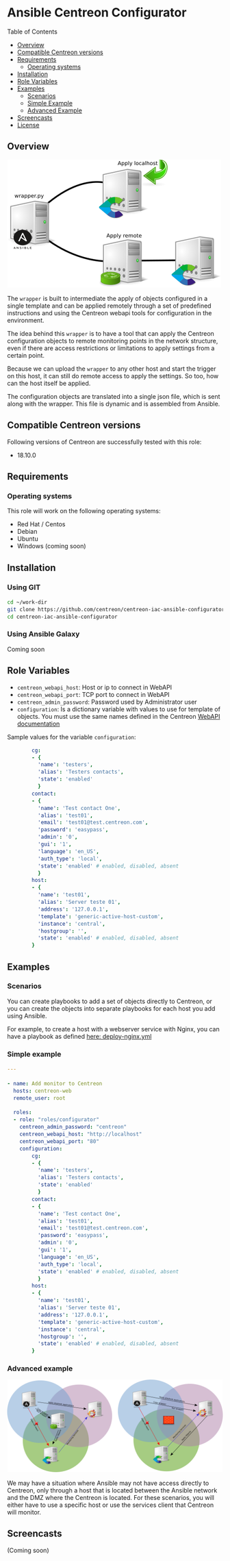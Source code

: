 # Ansible Centreon Configurator

Table of Contents

- [Overview](#overview)
- [Compatible Centreon versions](#compatible-centreon-versions)
- [Requirements](#requirements)
  - [Operating systems](#operating-systems)
- [Installation](#installation)
- [Role Variables](#role-variables)
- [Examples](#examples)
  - [Scenarios](#scenarios)
  - [Simple Example](#simple-example)
  - [Advanced Example](#advanced-example)
- [Screencasts](#screencasts)
- [License](LICENSE)

## Overview

![wrapper diagram](docs/images/wrapper_diagram.png)

The `wrapper` is built to intermediate the apply of objects configured in a single template and can be applied remotely through a set of predefined instructions and using the Centreon webapi tools for configuration in the environment.

The idea behind this `wrapper` is to have a tool that can apply the Centreon configuration objects to remote monitoring points in the network structure, even if there are access restrictions or limitations to apply settings from a certain point.

Because we can upload the `wrapper` to any other host and start the trigger on this host, it can still do remote access to apply the settings. So too, how can the host itself be applied.

The configuration objects are translated into a single json file, which is sent along with the wrapper. This file is dynamic and is assembled from Ansible.

## Compatible Centreon versions

Following versions of Centreon are successfully tested with this role:

- 18.10.0

## Requirements

### Operating systems

This role will work on the following operating systems:

- Red Hat / Centos
- Debian
- Ubuntu
- Windows (coming soon)

## Installation

### Using GIT

```bash
cd ~/work-dir
git clone https://github.com/centreon/centreon-iac-ansible-configurator.git
cd centreon-iac-ansible-configurator
```

### Using Ansible Galaxy

Coming soon

## Role Variables

- `centreon_webapi_host`: Host or ip to connect in WebAPI
- `centreon_webapi_port`: TCP port to connect in WebAPI
- `centreon_admin_password`: Password used by Administrator user
- `configuration`: Is a dictionary variable with values to use for template of objects. You must use the same names defined in the Centreon [WebAPI documentation](https://documentation.centreon.com/docs/centreon/en/latest/api/clapi/objects/index.html)

Sample values for the variable `configuration`:

```yaml
        cg:
        - {
          'name': 'testers',
          'alias': 'Testers contacts',
          'state': 'enabled'
          }
        contact:
        - {
          'name': 'Test contact One',
          'alias': 'test01',
          'email': 'test01@test.centreon.com',
          'password': 'easypass',
          'admin': '0',
          'gui': '1',
          'language': 'en_US',
          'auth_type': 'local',
          'state': 'enabled' # enabled, disabled, absent
          }
        host:
        - {
          'name': 'test01',
          'alias': 'Server teste 01',
          'address': '127.0.0.1',
          'template': 'generic-active-host-custom',
          'instance': 'central',
          'hostgroup': '',
          'state': 'enabled' # enabled, disabled, absent
        }
```

## Examples

### Scenarios

You can create playbooks to add a set of objects directly to Centreon, or you can create the objects into separate playbooks for each host you add using Ansible.

For example, to create a host with a webserver service with Nginx, you can have a playbook as defined [here: deploy-nginx.yml](examples/deploy-nginx.yml)

### Simple example

```yaml
---

- name: Add monitor to Centreon
  hosts: centreon-web
  remote_user: root

  roles:
  - role: "roles/configurator"
    centreon_admin_password: "centreon"
    centreon_webapi_host: "http://localhost"
    centreon_webapi_port: "80"
    configuration:
        cg:
        - {
          'name': 'testers',
          'alias': 'Testers contacts',
          'state': 'enabled'
          }
        contact:
        - {
          'name': 'Test contact One',
          'alias': 'test01',
          'email': 'test01@test.centreon.com',
          'password': 'easypass',
          'admin': '0',
          'gui': '1',
          'language': 'en_US',
          'auth_type': 'local',
          'state': 'enabled' # enabled, disabled, absent
          }
        host:
        - {
          'name': 'test01',
          'alias': 'Server teste 01',
          'address': '127.0.0.1',
          'template': 'generic-active-host-custom',
          'instance': 'central',
          'hostgroup': '',
          'state': 'enabled' # enabled, disabled, absent
        }
```

### Advanced example

![wrapper diagram](docs/images/wrapper_with_proxy.png)

We may have a situation where Ansible may not have access directly to Centreon, only through a host that is located between the Ansible network and the DMZ where the Centreon is located. For these scenarios, you will either have to use a specific host or use the services client that Centreon will monitor.

## Screencasts

(Coming soon)
